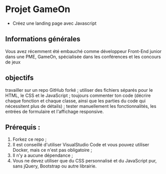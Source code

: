 # Projet GameOn
- Créez une landing page avec Javascript

## Informations générales
Vous avez récemment été embauché comme développeur Front-End junior dans une PME, GameOn, spécialisée dans les conférences et les concours de jeux
## objectifs
travailler sur un repo GitHub forké ;
utiliser des fichiers séparés pour le HTML, le CSS et le JavaScript ;
toujours commenter ton code (décrire chaque fonction et chaque classe, ainsi que les parties du code qui nécessitent plus de détails) ;
tester manuellement les fonctionnalités, les entrées de formulaire et l'affichage responsive.

## Prérequis :
1. Forkez ce repo ;
2. Il est conseillé d'utiliser VisualStudio Code et vous pouvez utiliser Docker, mais ce n'est pas obligatoire ;
3. Il n'y a aucune dépendance ;
4. Vous ne devez utiliser que du CSS personnalisé et du JavaScript pur, sans jQuery, Bootstrap ou autre librairie.

